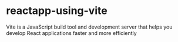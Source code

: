 # reactapp-using-vite
Vite is a JavaScript build tool and development server that helps you develop React applications faster and more efficiently
